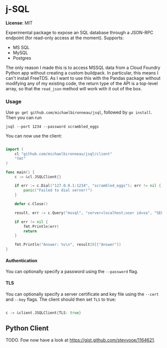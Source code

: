 # j-SQL

**License**: MIT

Experimental package to expose an SQL database through a JSON-RPC endpoint (for read-only access at the moment). Supports:

* MS SQL
* MySQL
* Postgres

The only reason I made this is to access MSSQL data from a Cloud Foundry Python app without creating a custom buildpack. In particular, this means I can't install FreeTDS. As I want to use this with the Pandas package without modifying any of my existing code, the return type of the API is a top-level array, so that the `read_json` method will work with it out of the box. 


### Usage
Use `go get github.com/michaelbironneau/jsql`, followed by `go install`. Then you can run

```
jsql --port 1234 --password scrambled_eggs
```

You can now use the client:

```go

import (
	cl "github.com/michaelbironneau/jsql/client"
	"fmt"
)

func main() {
	c := &cl.JSQLClient{}

	if err := c.Dial("127.0.0.1:1234", "scrambled_eggs"); err != nil {
		panic("Failed to dial server!")
	}

	defer c.Close()

	result, err := c.Query("mssql", "server=localhost;user id=sa", "SELECT 1 AS 'Answer'")

	if err != nil {
		fmt.Println(err)
		return
	}

	fmt.Println("Answer: %v\n", result[0]["Answer"])
}

```

#### Authentication

You can optionally specify a password using the `--password` flag.

#### TLS

You can optionally specify a server certificate and key file using the `--cert` and `--key` flags. The client should then set `TLS` to true:

```go

c := &client.JSQLClient{TLS: true}
```


## Python Client

TODO. Fow now have a look at https://gist.github.com/stevvooe/1164621.